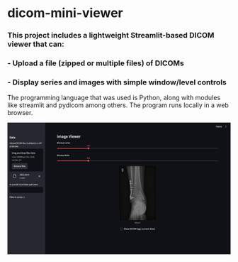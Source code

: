 # dicom-mini-viewer

### This project includes a lightweight Streamlit-based DICOM viewer that can:
### - Upload a file (zipped or multiple files) of DICOMs
### - Display series and images with simple window/level controls

The programming language that was used is Python, along with modules like streamlit and pydicom among others.
The program runs locally in a web browser.

![title](Images/img.png "Preview")